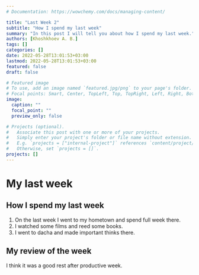 ```yaml
---
# Documentation: https://wowchemy.com/docs/managing-content/

title: "Last Week 2"
subtitle: "How I spend my last week"
summary: "In this post I will tell you about how I spend my last week."
authors: [Khoshkhoev A. B.]
tags: []
categories: []
date: 2022-05-28T13:01:53+03:00
lastmod: 2022-05-28T13:01:53+03:00
featured: false
draft: false

# Featured image
# To use, add an image named `featured.jpg/png` to your page's folder.
# Focal points: Smart, Center, TopLeft, Top, TopRight, Left, Right, BottomLeft, Bottom, BottomRight.
image:
  caption: ""
  focal_point: ""
  preview_only: false

# Projects (optional).
#   Associate this post with one or more of your projects.
#   Simply enter your project's folder or file name without extension.
#   E.g. `projects = ["internal-project"]` references `content/project/deep-learning/index.md`.
#   Otherwise, set `projects = []`.
projects: []
---
```


# My last week 

## How I spend my last week

1. On the last week I went to my hometown and spend full week there.
2. I watched some films and reed some books.
3. I went to dacha and made important thinks there.

## My review of the week

I think it was a good rest after productive week.